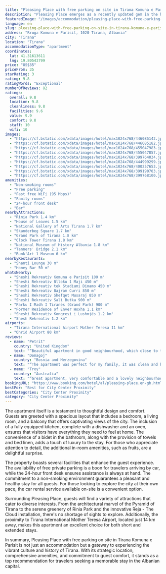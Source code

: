 ```yaml
---
title: "Pleasing Place with free parking on site in Tirana Komuna e Parisit"
description: "Pleasing Place emerges as a recently updated gem in the heart of Tirana's Komuna e Parisit, offering guests a unique blend of convenience and comfort."
featuredImage: "/images/accommodation/pleasing-place-with-free-parking-on-site-in-tirana-komuna-e-parisit-446085142.jpg"
language: en
slug: pleasing-place-with-free-parking-on-site-in-tirana-komuna-e-parisit
address: "Rruga Komuna e Parisit, 1020 Tirana, Albania"
city: "Tirana"
location: "Tirana"
accommodationType: "apartment"
coordinates:
  lat: 41.31613611
  lng: 19.80543799
price: "US$35"
priceFrom: 35
starRating: 3
rating: 9.8
ratingWords: "Exceptional"
numberOfReviews: 82
ratings:
  overall: 9.8
  location: 9.8
  cleanliness: 9.8
  facilities: 9.6
  value: 9.9
  comfort: 9.8
  staff: 10
  wifi: 10
images:
  - "https://cf.bstatic.com/xdata/images/hotel/max1024x768/446085142.jpg?k=11fdcecb99451fbd27954a45e8035a6742a13c15bbf8cb2e23e454738ea0feba&o=&hp=1"
  - "https://cf.bstatic.com/xdata/images/hotel/max1024x768/446085182.jpg?k=e1d95b2d8f35049788715a4b9b38d6d40923a3c673a7cfc464d9d2348f20d57f&o=&hp=1"
  - "https://cf.bstatic.com/xdata/images/hotel/max1024x768/455047983.jpg?k=b83da1560736a997425486d382255946befa004d896e43bed3a0414081ca05dd&o=&hp=1"
  - "https://cf.bstatic.com/xdata/images/hotel/max1024x768/455047857.jpg?k=190d1d3c2e9cf59dbb4e10d17d8e1f2ed24b893c47fb9ea6276fbb509bead1da&o=&hp=1"
  - "https://cf.bstatic.com/xdata/images/hotel/max1024x768/399764034.jpg?k=ef41c844baa3dc823496d39a0bf756fb797c33e6801e33e88d3b4c4b4b18425a&o=&hp=1"
  - "https://cf.bstatic.com/xdata/images/hotel/max1024x768/444999299.jpg?k=a5a90826013167e89d02bb69deecf9513e2b3ebc396ce561212418fcc642197e&o=&hp=1"
  - "https://cf.bstatic.com/xdata/images/hotel/max1024x768/400257653.jpg?k=9f929ea66bf105575153f62b0d4496366ce6aa055231705538eb9a38b4e104f5&o=&hp=1"
  - "https://cf.bstatic.com/xdata/images/hotel/max1024x768/399190703.jpg?k=763c6834b6f8ec8e37028e0c6eb4ab995a7c0221ef098ac335709ed16657430f&o=&hp=1"
  - "https://cf.bstatic.com/xdata/images/hotel/max1024x768/399768100.jpg?k=75de5c85897a79dae607f9ccfc3c697563d870435f22e1d7bc3501ad1f39d85a&o=&hp=1"
amenities:
  - "Non-smoking rooms"
  - "Free parking"
  - "Fast free WiFi (95 Mbps)"
  - "Family rooms"
  - "24-hour front desk"
  - "Bar"
nearbyAttractions:
  - "Rinia Park 1.4 km"
  - "House of Leaves 1.5 km"
  - "National Gallery of Arts Tirana 1.7 km"
  - "Skanderbeg Square 1.7 km"
  - "Grand Park of Tirana 1.8 km"
  - "Clock Tower Tirana 1.8 km"
  - "National Museum of History Albania 1.8 km"
  - "Tanners' Bridge 2.1 km"
  - "Bunk'Art 1 Museum 6 km"
nearbyRestaurants:
  - "Shanti Lounge 30 m"
  - "Honey Bar 50 m"
whatsNearby:
  - "Sheshi Rekreativ Komuna e Parisit 100 m"
  - "Sheshi Rekreativ Blloku 1 Maji 450 m"
  - "Sheshi Rekreativ tek Stadiumi Dinamo 450 m"
  - "Sheshi Rekreativ Bajram Curri 850 m"
  - "Sheshi Rekreativ Shefqet Musaraj 850 m"
  - "Sheshi Rekreativ Sali Butka 900 m"
  - "Parku I Madh I Tiranës (Grand Park) 900 m"
  - "Former Residence of Enver Hoxha 1.1 km"
  - "Sheshi Rekreativ Kongresi i Lushnjës 1.2 km"
  - "Shesh Rekreativ 1.2 km"
airports:
  - "Tirana International Airport Mother Teresa 11 km"
  - "Ohrid Airport 80 km"
reviews:
  - name: "Petrit"
    country: "United Kingdom"
    text: "“Beautiful apartment in good neighbourhood, which close to the best places in Tirana. I was back in this apartment after a year and still is in the good condition.”"
  - name: "Domagoj"
    country: "Bosnia and Herzegovina"
    text: "“The apartment was perfect for my family, it was clean and had all the necessary equipment that you might need. It is located in the centre, everything is close and you can get to where you want by feet.Also, I have to say that the owner was very...”"
  - name: "Troy"
    country: "Australia"
    text: "“Great apartment, very comfortable and a lovely neighbourhood. Our host was very kind and accommodating and quickly bought a few extra kitchen items we asked for. We would stay here again.”"
bookingURL: "https://www.booking.com/hotel/al/pleasing-place.en-gb.html?aid=8035640"
bestFor: "Best for City Center Proximity"
bestCategories: "City Center Proximity"
category: "City Center Proximity"
---
```


The apartment itself is a testament to thoughtful design and comfort. Guests are greeted with a spacious layout that includes a bedroom, a living room, and a balcony that offers captivating views of the city. The inclusion of a fully equipped kitchen, complete with a dishwasher and an oven, ensures that visitors have everything they need to feel at home. The convenience of a bidet in the bathroom, along with the provision of towels and bed linen, adds a touch of luxury to the stay. For those who appreciate attention to detail, the additional in-room amenities, such as fruits, are a delightful surprise.

The property boasts several facilities that enhance the guest experience. The availability of free private parking is a boon for travelers arriving by car, while the 24-hour front desk ensures assistance is always at hand. The commitment to a non-smoking environment guarantees a pleasant and healthy stay for all guests. For those looking to explore the city at their own pace, the car rental service available on-site is a convenient option.

Surrounding Pleasing Place, guests will find a variety of attractions that cater to diverse interests. From the architectural marvel of the Pyramid of Tirana to the serene greenery of Rinia Park and the innovative Reja - The Cloud installation, there's no shortage of sights to explore. Additionally, the proximity to Tirana International Mother Teresa Airport, located just 14 km away, makes this apartment an excellent choice for both short and extended stays.

In summary, Pleasing Place with free parking on site in Tirana Komuna e Parisit is not just an accommodation but a gateway to experiencing the vibrant culture and history of Tirana. With its strategic location, comprehensive amenities, and commitment to guest comfort, it stands as a top recommendation for travelers seeking a memorable stay in the Albanian capital.